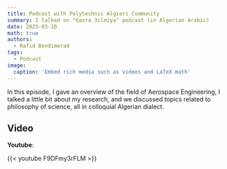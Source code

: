 ```yaml
---
title: Podcast with Polytechnic Algiers Community
summary: I talked on "Gasra 3ilmiya" podcast (in Algerian Arabic)
date: 2025-03-10
math: true
authors:
  - Rafid Bendimerad
tags:
  - Podcast
image:
  caption: 'Embed rich media such as videos and LaTeX math'
---
```


In this episode, I gave an overview of the field of Aerospace Engineering, I talked a little bit about my research, and we discussed topics related to philosophy of science, all in colloquial Algerian dialect.

## Video

**Youtube**:

{{< youtube F9DFmy3rFLM >}}

